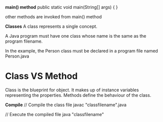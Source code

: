 **main() method**
public static void main(String[] args) { }

other methods are invoked from main() method

**Classes**
A class represents a single concept.

A Java program must have one class whose name is the same as the program filename.

In the example, the Person class must be declared in a program file named Person.java

# Class VS Method
Class is the blueprint for object. It makes up of instance variables representing the properties. 
Methods define the behaviour of the class.

**Compile**
// Compile the class file
javac "classfilename".java

// Execute the compiled file
java "classfilename"

